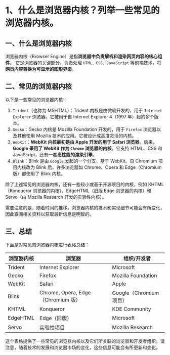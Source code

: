 # 1、什么是浏览器内核？列举一些常见的浏览器内核。

## 一、什么是浏览器内核

浏览器内核（Browser Engine）是指**浏览器中负责解析和渲染网页内容的核心组件**。 它是浏览器的关键部分，负责处理 `HTML、CSS、JavaScript` 等前端技术，将**网页内容转换为可显示的图形界面**。

## 二、常见的浏览器内核

以下是一些常见的浏览器内核：

1. `Trident`（也称为 MSHTML）：Trident 内核是由微软开发的，用于 `Internet Explorer` 浏览器。它被用于自 Internet Explorer 4（1997 年）起的多个版本。
2. `Gecko`：Gecko 内核是 Mozilla Foundation 开发的，用于 `Firefox` 浏览器以及其他使用 Mozilla 技术的应用。它被设计成高度灵活的内核。
3. `WebKit`：**WebKit 内核最初是由 Apple 开发的用于 Safari 浏览器**。后来，**Google 采用了 WebKit 作为 `Chrome` 浏览器的内核**。它支持 HTML、CSS 和 JavaScript，还有一套**高性能的渲染引擎**。
4. `Blink`：Blink 是由 `Google` 发起的一个分支，基于 WebKit。自 Chromium 项目内核改为 Blink 后，许多浏览器如 Chrome、Opera 和 Edge（Chromium 版）都使用了 Blink 内核。

除了上述常见的浏览器内核，还有一些较小或基于开源项目的内核，例如 KHTML（Konqueror 浏览器的内核），EdgeHTML（旧版 Edge 浏览器的内核）和 Servo（由 Mozilla Research 开发的实验性内核）。

需要注意的是，随着时间的推移，浏览器内核的技术和实现细节可能会有所变化，因此查阅相关资料以获取最新信息是明智的。

## 三、总结

下面是对常见的浏览器内核进行表格总结：

| 浏览器内核 | 浏览器                             | 组织/开发者             |
| ---------- | ---------------------------------- | ----------------------- |
| Trident    | Internet Explorer                  | Microsoft               |
| Gecko      | Firefox                            | Mozilla Foundation      |
| WebKit     | Safari                             | Apple                   |
| Blink      | Chrome, Opera, Edge（Chromium 版） | Google（Chromium 项目） |
| KHTML      | Konqueror                          | KDE Community           |
| EdgeHTML   | Edge（旧版）                       | Microsoft               |
| Servo      | 实验性项目                         | Mozilla Research        |

这个表格提供了一些常见的浏览器内核以及它们所关联的浏览器和开发者组织。请注意，随着技术的发展和浏览器市场的变化，这些信息可能会有所更新和变化。
